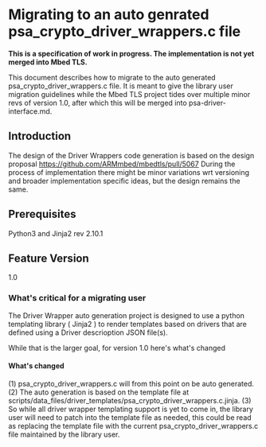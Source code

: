 Migrating to an auto genrated psa_crypto_driver_wrappers.c file
===============================================================

**This is a specification of work in progress. The implementation is not yet merged into Mbed TLS.**

This document describes how to migrate to the auto generated psa_crypto_driver_wrappers.c file.
It is meant to give the library user migration guidelines while the Mbed TLS project tides over multiple minor revs of version 1.0, after which this will be merged into psa-driver-interface.md.

## Introduction

The design of the Driver Wrappers code generation is based on the design proposal https://github.com/ARMmbed/mbedtls/pull/5067
During the process of implementation there might be minor variations wrt versioning and broader implementation specific ideas, but the design remains the same.

## Prerequisites

Python3 and Jinja2 rev 2.10.1

## Feature Version

1.0

### What's critical for a migrating user

The Driver Wrapper auto generation project is designed to use a python templating library ( Jinja2 ) to render templates based on drivers that are defined using a Driver descrioption JSON file(s).

While that is the larger goal, for version 1.0 here's what's changed

#### What's changed

(1) psa_crypto_driver_wrappers.c will from this point on be auto generated.
(2) The auto generation is based on the template file at scripts/data_files/driver_templates/psa_crypto_driver_wrappers.c.jinja.
(3) So while all driver wrapper templating support is yet to come in, the library user will need to patch into the template file as needed, this could be read as replacing the template file with the current psa_crypto_driver_wrappers.c file maintained by the library user.
